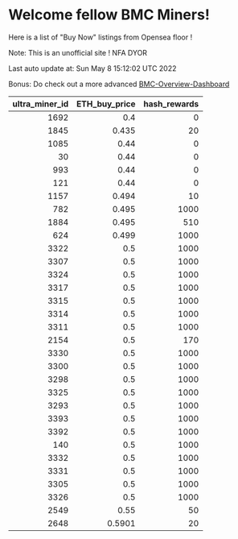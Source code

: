 # Welcome fellow BMC Miners!
Here is a list of "Buy Now" listings from Opensea floor !

Note: This is an unofficial site ! NFA DYOR

Last auto update at: Sun May  8 15:12:02 UTC 2022

Bonus: Do check out a more advanced [BMC-Overview-Dashboard](https://dune.com/defifunk/BMC-Overview-Dashboard)


|   ultra_miner_id |   ETH_buy_price |   hash_rewards |
|-----------------:|----------------:|---------------:|
|             1692 |          0.4    |              0 |
|             1845 |          0.435  |             20 |
|             1085 |          0.44   |              0 |
|               30 |          0.44   |              0 |
|              993 |          0.44   |              0 |
|              121 |          0.44   |              0 |
|             1157 |          0.494  |             10 |
|              782 |          0.495  |           1000 |
|             1884 |          0.495  |            510 |
|              624 |          0.499  |           1000 |
|             3322 |          0.5    |           1000 |
|             3307 |          0.5    |           1000 |
|             3324 |          0.5    |           1000 |
|             3317 |          0.5    |           1000 |
|             3315 |          0.5    |           1000 |
|             3314 |          0.5    |           1000 |
|             3311 |          0.5    |           1000 |
|             2154 |          0.5    |            170 |
|             3330 |          0.5    |           1000 |
|             3300 |          0.5    |           1000 |
|             3298 |          0.5    |           1000 |
|             3325 |          0.5    |           1000 |
|             3293 |          0.5    |           1000 |
|             3393 |          0.5    |           1000 |
|             3392 |          0.5    |           1000 |
|              140 |          0.5    |           1000 |
|             3332 |          0.5    |           1000 |
|             3331 |          0.5    |           1000 |
|             3305 |          0.5    |           1000 |
|             3326 |          0.5    |           1000 |
|             2549 |          0.55   |             50 |
|             2648 |          0.5901 |             20 |